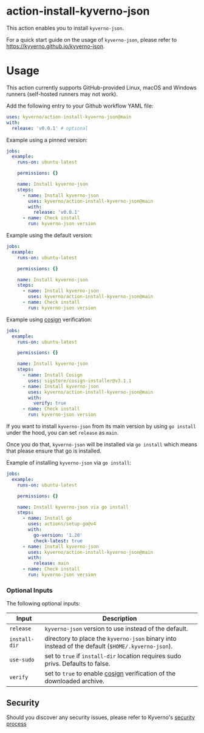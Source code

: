 # action-install-kyverno-json

This action enables you to install `kyverno-json`.

For a quick start guide on the usage of `kyverno-json`, please refer to https://kyverno.github.io/kyverno-json.

# Usage

This action currently supports GitHub-provided Linux, macOS and Windows runners (self-hosted runners may not work).

Add the following entry to your Github workflow YAML file:

```yaml
uses: kyverno/action-install-kyverno-json@main
with:
  release: 'v0.0.1' # optional
```

Example using a pinned version:

```yaml
jobs:
  example:
    runs-on: ubuntu-latest

    permissions: {}

    name: Install kyverno-json
    steps:
      - name: Install kyverno-json
        uses: kyverno/action-install-kyverno-json@main
        with:
          release: 'v0.0.1'
      - name: Check install
        run: kyverno-json version
```

Example using the default version:

```yaml
jobs:
  example:
    runs-on: ubuntu-latest

    permissions: {}

    name: Install kyverno-json
    steps:
      - name: Install kyverno-json
        uses: kyverno/action-install-kyverno-json@main
      - name: Check install
        run: kyverno-json version
```

Example using [cosign](https://github.com/sigstore/cosign) verification:

```yaml
jobs:
  example:
    runs-on: ubuntu-latest

    permissions: {}

    name: Install kyverno-json
    steps:
      - name: Install Cosign
        uses: sigstore/cosign-installer@v3.1.1
      - name: Install kyverno-json
        uses: kyverno/action-install-kyverno-json@main
        with:
          verify: true
      - name: Check install
        run: kyverno-json version
```

If you want to install `kyverno-json` from its main version by using `go install` under the hood, you can set `release` as `main`.

Once you do that, `kyverno-json` will be installed via `go install` which means that please ensure that go is installed.

Example of installing `kyverno-json` via `go install`:

```yaml
jobs:
  example:
    runs-on: ubuntu-latest

    permissions: {}

    name: Install kyverno-json via go install
    steps:
      - name: Install go
        uses: actions/setup-go@v4
        with:
          go-version: '1.20'
          check-latest: true
      - name: Install kyverno-json
        uses: kyverno/action-install-kyverno-json@main
        with:
          release: main
      - name: Check install
        run: kyverno-json version
```

### Optional Inputs

The following optional inputs:

| Input | Description |
| --- | --- |
| `release` | `kyverno-json` version to use instead of the default. |
| `install-dir` | directory to place the `kyverno-json` binary into instead of the default (`$HOME/.kyverno-json`). |
| `use-sudo` | set to `true` if `install-dir` location requires sudo privs. Defaults to false. |
| `verify` | set to `true` to enable [cosign](https://github.com/sigstore/cosign) verification of the downloaded archive. |

## Security

Should you discover any security issues, please refer to Kyverno's [security process](https://github.com/kyverno/kyverno/blob/main/SECURITY.md)